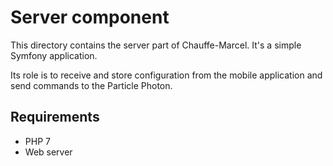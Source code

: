 # Server component

This directory contains the server part of Chauffe-Marcel. It's a simple
Symfony application.

Its role is to receive and store configuration from the mobile application and
send commands to the Particle Photon.

## Requirements

- PHP 7
- Web server
